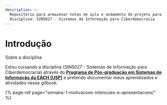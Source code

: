 ```yaml
---
description: >-
  Repositório para armazenar notas de aula e andamento do projeto para
  disciplina: SIN5027 - Sistemas de Informação para Ciberdemocracia
---
```


# Introdução

Sobre a disciplina

Estou cursando a disciplina \(SIN5027 - Sistemas de Informação para Ciberdemocracia\) através do [**Programa de Pós-graduação em Sistemas de Informação da EACH \(USP\)**](http://ppgsi.each.usp.br/) e pretendo documentar meus aprendizados e atividades nesse gitbook.

{% page-ref page="semana-1-motivacoes-intencoes-e-apresentacoes/" %}

